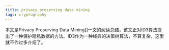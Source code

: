 ```yaml
---
title: privacy preserving data mining
tags: cryptography
---
```


本文是Privacy Preserving Data Mining[]一文的阅读总结，该文正对ID3算法提出了一种保护隐私数据的方法。ID3作为一种经典的决策树算法，不算复杂，这里就不作过多介绍了。
